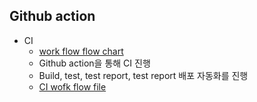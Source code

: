 ## Github action
- CI
  - [work flow flow chart](ci-workflow.html)
  - Github action을 통해 CI 진행
  - Build, test, test report, test report 배포 자동화를 진행
  - [CI wofk flow file](https://github.com/can019/spring-base/blob/main/.github/workflows/ci.yml)